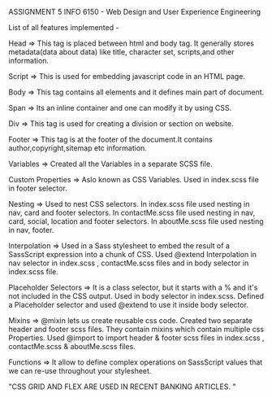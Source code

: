 ASSIGNMENT 5
INFO 6150 - Web Design and User Experience Engineering

List of all features implemented -

Head => This tag is placed between html and body tag. It generally stores metadata(data about data) like title, character set, scripts,and other information.

Script => This is used for embedding javascript code in an HTML page.

Body => This tag contains all elements and it defines main part of document.

Span => Its an inline container and one can modify it by using CSS.

Div => This tag is used for creating a division or section on website.

Footer => This tag is at the footer of the document.It contains author,copyright,sitemap etc information.

Variables => Created all the Variables in a separate SCSS file.

Custom Properties => Aslo known as CSS Variables. Used in index.scss file in footer selector.

Nesting => Used to nest CSS selectors. In index.scss file used nesting in nav, card and footer selectors. In contactMe.scss file used nesting in nav, card, social, location and footer selectors. In aboutMe.scss file used nesting in nav, footer.

Interpolation => Used in a Sass stylesheet to embed the result of a SassScript expression into a chunk of CSS. Used @extend Interpolation in nav selector in index.scss , contactMe.scss files and in body selector in index.scss file.

Placeholder Selectors => It is a class selector, but it starts with a % and it's not included in the CSS output. Used in body selector in index.scss. Defined a Placeholder selector and used @extend to use it inside body selector.

Mixins => @mixin lets us create reusable css code. Created two separate header and footer scss files. They contain mixins which contain multiple css Properties. Used @import to import header & footer scss files in index.scss , contactMe.scss & aboutMe.scss files. 

Functions => It allow to define complex operations on SassScript values that we can re-use throughout your stylesheet.

"CSS GRID AND FLEX ARE USED IN RECENT BANKING ARTICLES. "
